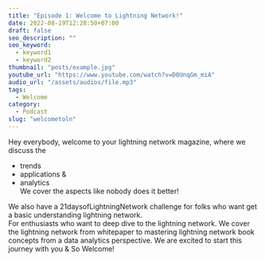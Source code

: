 ```yaml
---
title: "Episode 1: Welcome to Lightning Network!"
date: 2022-08-19T12:28:50+07:00
draft: false
seo_description: ""
seo_keyword:
  - keyword1
  - keyword2
thumbnail: "posts/example.jpg"
youtube_url: "https://www.youtube.com/watch?v=D0UnqGm_miA"
audio_url: "/assets/audios/file.mp3"
tags:
  - Welcome
category:
  - Podcast
slug: "welcometoln"
---
```


Hey everybody, welcome to your lightning network magazine, where we discuss the
 - trends
 - applications &
 - analytics              
We cover the aspects like nobody does it better!

We also have a 21daysofLightningNetwork challenge for folks who want get a basic understanding lightning network.  
For enthusiasts  who want to deep dive to the lightning network. We cover the lightning network from whitepaper to mastering lightning network book concepts from a data analytics perspective.
We are excited to start this journey with you & So Welcome!
